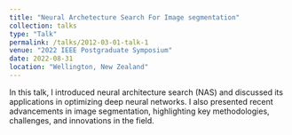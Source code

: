 ```yaml
---
title: "Neural Archetecture Search For Image segmentation"
collection: talks
type: "Talk"
permalink: /talks/2012-03-01-talk-1
venue: "2022 IEEE Postgraduate Symposium"
date: 2022-08-31
location: "Wellington, New Zealand"
---
```


In this talk, I introduced neural architecture search (NAS) and discussed its applications in optimizing deep neural networks. I also presented recent advancements in image segmentation, highlighting key methodologies, challenges, and innovations in the field.
